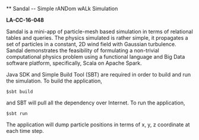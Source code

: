 ** Sandal -- Simple rANDom wALk Simulation

**LA-CC-16-048**

Sandal is a mini-app of particle-mesh based simulation in terms of
relational tables and queries. The physics simulated is rather simple, it
propagates a set of particles in a constant, 2D wind field with Gaussian
turbulence. Sandal demonstrates the feasibility of formulating a non-trivial
computational physics problem using a functional language and Big Data software
platform, specifically, Scala on Apache Spark.

Java SDK and Simple Build Tool (SBT) are required in order to build and run
the simulation. To build the application,

```
$sbt build
```

and SBT will pull all the dependency over Internet. To run the application,

```
$sbt run
```

The application will dump particle positions in terms of x, y, z coordinate
at each time step.
